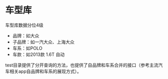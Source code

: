 车型库
===


车型库数据分位4级

 * 品牌：如大众
 * 子品牌：如一汽大众、上海大众
 * 车系：如POLO
 * 车款：如2013款 1.6T 自动
    
test目录提供了分开查询的方法，也提供了自品牌和车系合并的接口（参考主流汽车相关app自品牌和车系的展现方式）。
    
